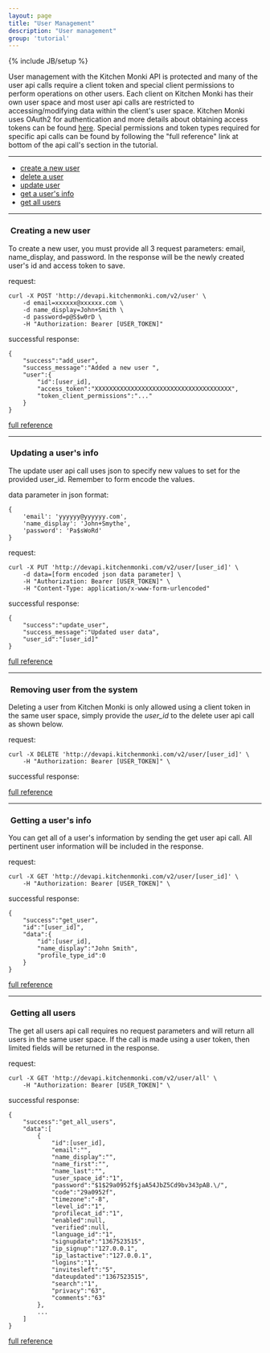 ```yaml
---
layout: page
title: "User Management"
description: "User management"
group: 'tutorial'
---
```

{% include JB/setup %}


User management with the Kitchen Monki API is protected and many of the user api calls require a client token and
special client permissions to perform operations on other users.  Each client on Kitchen Monki has their own
user space and most user api calls are restricted to accessing/modifying data within the client's user space.
Kitchen Monki uses OAuth2 for authentication and more details about obtaining access tokens can be found
[here](/pages/authentication.html).  Special permissions and token types required for specific api calls can
be found by following the "full reference" link at bottom of the api call's section in the tutorial.

-----------------

* [create a new user](#user-create)
* [delete a user](#user-delete)
* [update user](#user-update)
* [get a user's info](#get-user)
* [get all users](#get-all-users)

-----------------

### <a id="user-create">&nbsp;</a>Creating a new user

To create a new user, you must provide all 3 request parameters: email, name_display, and password.  In the
response will be the newly created user's id and access token to save.

request:

	curl -X POST 'http://devapi.kitchenmonki.com/v2/user' \
		-d email=xxxxxx@xxxxxx.com \
		-d name_display=John+Smith \
		-d password=p@S$w0rD \
		-H "Authorization: Bearer [USER_TOKEN]"

successful response:

	{
		"success":"add_user",
		"success_message":"Added a new user ",
		"user":{
			"id":[user_id],
			"access_token":"XXXXXXXXXXXXXXXXXXXXXXXXXXXXXXXXXXXXXX",
			"token_client_permissions":"..."
		}
	}

<a href="/console.html?api_id=" target="blank">full reference</a>

-----------------


### <a id="user-update">&nbsp;</a>Updating a user's info

The update user api call uses json to specify new values to set for the provided user_id.  Remember to form
encode the values.

data parameter in json format:

	{
		'email': 'yyyyyy@yyyyyy.com',
		'name_display': 'John+Smythe',
		'password': 'Pa$sWoRd'
	}

request:

	curl -X PUT 'http://devapi.kitchenmonki.com/v2/user/[user_id]' \
		-d data=[form encoded json data parameter] \
		-H "Authorization: Bearer [USER_TOKEN]" \
		-H "Content-Type: application/x-www-form-urlencoded"

successful response:

	{
		"success":"update_user",
		"success_message":"Updated user data",
		"user_id":"[user_id]"
	}

<a href="/console.html?api_id=" target="blank">full reference</a>

-----------------


### <a id="user-delete">&nbsp;</a>Removing user from the system

Deleting a user from Kitchen Monki is only allowed using a client token in the same user space, simply provide
the *user_id* to the delete user api call as shown below.

request:

	curl -X DELETE 'http://devapi.kitchenmonki.com/v2/user/[user_id]' \
		-H "Authorization: Bearer [USER_TOKEN]" \

successful response:



<a href="/console.html?api_id=" target="blank">full reference</a>

-----------------


### <a id="get-user">&nbsp;</a>Getting a user's info

You can get all of a user's information by sending the get user api call.  All pertinent user information will be
included in the response.

request:

	curl -X GET 'http://devapi.kitchenmonki.com/v2/user/[user_id]' \
		-H "Authorization: Bearer [USER_TOKEN]" \

successful response:

	{
		"success":"get_user",
		"id":"[user_id]",
		"data":{
			"id":[user_id],
			"name_display":"John Smith",
			"profile_type_id":0
		}
	}

<a href="/console.html?api_id=" target="blank">full reference</a>

-----------------


### <a id="get-all-users">&nbsp;</a>Getting all users

The get all users api call requires no request parameters and will return all users in the same user space.
If the call is made using a user token, then limited fields will be returned in the response.

request:

	curl -X GET 'http://devapi.kitchenmonki.com/v2/user/all' \
		-H "Authorization: Bearer [USER_TOKEN]" \

successful response:

	{
		"success":"get_all_users",
		"data":[
			{
				"id":[user_id],
				"email":"",
				"name_display":"",
				"name_first":"",
				"name_last":"",
				"user_space_id":"1",
				"password":"$1$29a0952f$jaA54JbZ5Cd9bv343pAB.\/",
				"code":"29a0952f",
				"timezone":"-8",
				"level_id":"1",
				"profilecat_id":"1",
				"enabled":null,
				"verified":null,
				"language_id":"1",
				"signupdate":"1367523515",
				"ip_signup":"127.0.0.1",
				"ip_lastactive":"127.0.0.1",
				"logins":"1",
				"invitesleft":"5",
				"dateupdated":"1367523515",
				"search":"1",
				"privacy":"63",
				"comments":"63"
			},
			...
		]
	}

<a href="/console.html?api_id=" target="blank">full reference</a>


